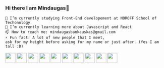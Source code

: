 ### Hi there I am Mindaugas👋


    🔭 I’m currently studying Front-End developement at NOROFF School of Techonology
    🌱 I’m currently learning more about Javascript and React
    📫 How to reach me: mindaugasbankauskas@gmail.com
    ⚡ Fun fact: A lot of new people that I meet, 
    ask for my height before asking for my name or just after. (Yes I am tall :D)

<img height="32" width="32" src="https://cdn.simpleicons.org/html5/#E34F26" />
<img height="32" width="32" src="https://cdn.simpleicons.org/css3/#1572B6" />
<img height="32" width="32" src="https://cdn.simpleicons.org/sass/#CC6699" />
<img height="32" width="32" src="https://cdn.simpleicons.org/javascript/#F7DF1E" />
<img height="32" width="32" src="https://cdn.simpleicons.org/typescript/#3178C6" />
<img height="32" width="32" src="https://cdn.simpleicons.org/createreactapp/#09D3AC" />
<img height="32" width="32" src="https://cdn.simpleicons.org/nextdotjs/#000000" />
<img height="32" width="32" src="https://cdn.simpleicons.org/nextui/#000000" />
<img height="32" width="32" src="https://cdn.simpleicons.org/git/#F05032" />
<img height="32" width="32" src="https://cdn.simpleicons.org/github/#181717" />
